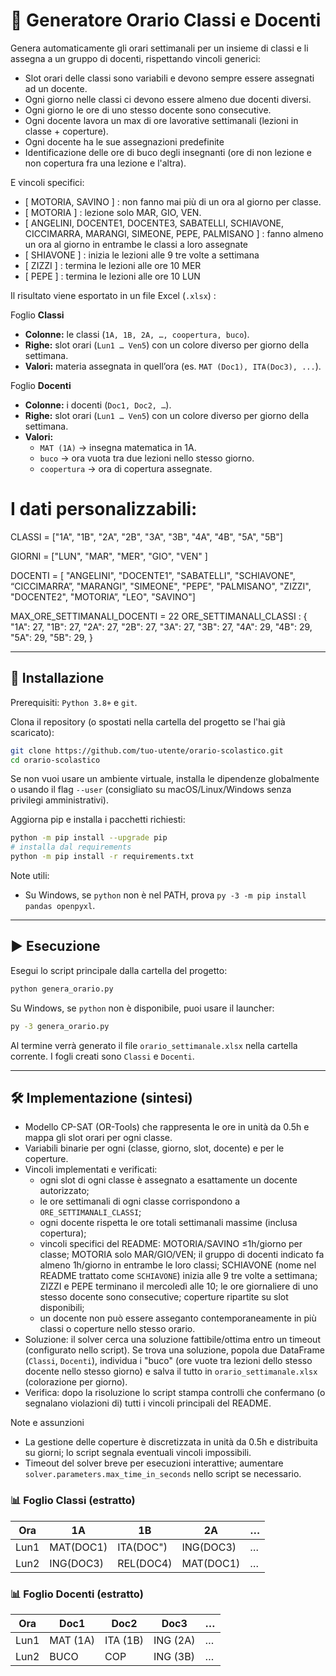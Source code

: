 # 📘 Generatore Orario Classi e Docenti

Genera automaticamente gli orari settimanali per un insieme di classi e li assegna a un gruppo di docenti, rispettando vincoli generici:

* Slot orari delle classi sono variabili e devono sempre essere assegnati ad un docente.
* Ogni giorno nelle classi ci devono essere almeno due docenti diversi.
* Ogni giorno le ore di uno stesso docente sono consecutive.
* Ogni docente lavora un max di ore lavorative settimanali (lezioni in classe + coperture).
* Ogni docente ha le sue assegnazioni predefinite
* Identificazione delle ore di buco degli insegnanti (ore di non lezione e non copertura fra una lezione e l'altra).

E vincoli specifici:

* [ MOTORIA, SAVINO ] : non fanno mai più di un ora al giorno per classe.
* [ MOTORIA ] : lezione solo MAR, GIO, VEN.
* [ ANGELINI, DOCENTE1, DOCENTE3, SABATELLI, SCHIAVONE, CICCIMARRA, MARANGI, SIMEONE, PEPE, PALMISANO ] : fanno almeno un ora al giorno in entrambe le classi a loro assegnate
* [ SHIAVONE ] : inizia le lezioni alle 9 tre volte a settimana
* [ ZIZZI ] : termina le lezioni alle ore 10 MER
* [ PEPE ] : termina le lezioni alle ore 10 LUN

Il risultato viene esportato in un file Excel (`.xlsx`) :

Foglio **Classi**

* **Colonne:** le classi (`1A, 1B, 2A, …, coopertura, buco`).
* **Righe:** slot orari (`Lun1 … Ven5`) con un colore diverso per giorno della settimana.
* **Valori:** materia assegnata in quell’ora (es. `MAT (Doc1), ITA(Doc3), ...`).

Foglio **Docenti**

* **Colonne:** i docenti (`Doc1, Doc2, …`).
* **Righe:** slot orari (`Lun1 … Ven5`) con un colore diverso per giorno della settimana.
* **Valori:**
  * `MAT (1A)` → insegna matematica in 1A.
  * `buco` → ora vuota tra due lezioni nello stesso giorno.
  * `coopertura` → ora di copertura assegnate.

# I dati personalizzabili:

CLASSI = ["1A", "1B", "2A", "2B", "3A", "3B", "4A", "4B", "5A", "5B"]

GIORNI = ["LUN", "MAR", "MER", "GIO", "VEN" ]

DOCENTI = [ "ANGELINI", "DOCENTE1", "SABATELLI", "SCHIAVONE", “CICCIMARRA”, "MARANGI", "SIMEONE", "PEPE", "PALMISANO", "ZIZZI", "DOCENTE2", "MOTORIA”, "LEO", "SAVINO"]

MAX_ORE_SETTIMANALI_DOCENTI = 22
ORE_SETTIMANALI_CLASSI : {
	"1A": 27,
	"1B": 27,
	"2A": 27,
	"2B": 27,
	"3A": 27,
	"3B": 27,
	"4A": 29,
	"4B": 29,
	"5A": 29,
	"5B": 29,
}


---

## 🚀 Installazione

Prerequisiti: `Python 3.8+` e `git`.

Clona il repository (o spostati nella cartella del progetto se l'hai già scaricato):

```bash
git clone https://github.com/tuo-utente/orario-scolastico.git
cd orario-scolastico
```

Se non vuoi usare un ambiente virtuale, installa le dipendenze globalmente o usando il flag `--user` (consigliato su macOS/Linux/Windows senza privilegi amministrativi).

Aggiorna pip e installa i pacchetti richiesti:

```bash
python -m pip install --upgrade pip
# installa dal requirements
python -m pip install -r requirements.txt
```

Note utili:

- Su Windows, se `python` non è nel PATH, prova `py -3 -m pip install pandas openpyxl`.

---

## ▶️ Esecuzione

Esegui lo script principale dalla cartella del progetto:

```bash
python genera_orario.py
```

Su Windows, se `python` non è disponibile, puoi usare il launcher:

```bash
py -3 genera_orario.py
```

Al termine verrà generato il file `orario_settimanale.xlsx` nella cartella corrente. I fogli creati sono `Classi` e `Docenti`.

---

## 🛠️ Implementazione (sintesi)

* Modello CP-SAT (OR-Tools) che rappresenta le ore in unità da 0.5h e mappa gli slot orari per ogni classe.
* Variabili binarie per ogni (classe, giorno, slot, docente) e per le coperture.
* Vincoli implementati e verificati:
  * ogni slot di ogni classe è assegnato a esattamente un docente autorizzato;
  * le ore settimanali di ogni classe corrispondono a `ORE_SETTIMANALI_CLASSI`;
  * ogni docente rispetta le ore totali settimanali massime (inclusa copertura);
  * vincoli specifici del README: MOTORIA/SAVINO ≤1h/giorno per classe; MOTORIA solo MAR/GIO/VEN; il gruppo di docenti indicato fa almeno 1h/giorno in entrambe le loro classi; SCHIAVONE (nome nel README trattato come `SCHIAVONE`) inizia alle 9 tre volte a settimana; ZIZZI e PEPE terminano il mercoledì alle 10; le ore giornaliere di uno stesso docente sono consecutive; coperture ripartite su slot disponibili;
  * un docente non può essere asseganto contemporaneamente in più classi o coperture nello stesso orario.
* Soluzione: il solver cerca una soluzione fattibile/ottima entro un timeout (configurato nello script). Se trova una soluzione, popola due DataFrame (`Classi`, `Docenti`), individua i "buco" (ore vuote tra lezioni dello stesso docente nello stesso giorno) e salva il tutto in `orario_settimanale.xlsx` (colorazione per giorno).
* Verifica: dopo la risoluzione lo script stampa controlli che confermano (o segnalano violazioni di) tutti i vincoli principali del README.

Note e assunzioni

* La gestione delle coperture è discretizzata in unità da 0.5h e distribuita su giorni; lo script segnala eventuali vincoli impossibili.
* Timeout del solver breve per esecuzioni interattive; aumentare `solver.parameters.max_time_in_seconds` nello script se necessario.

### 📊 Foglio Classi (estratto)

| Ora  | 1A        | 1B        | 2A        | … |
| ---- | --------- | --------- | --------- | -- |
| Lun1 | MAT(DOC1) | ITA(DOC") | ING(DOC3) | … |
| Lun2 | ING(DOC3) | REL(DOC4) | MAT(DOC1) | … |

### 📊 Foglio Docenti (estratto)

| Ora  | Doc1     | Doc2     | Doc3     | … |
| ---- | -------- | -------- | -------- | -- |
| Lun1 | MAT (1A) | ITA (1B) | ING (2A) | … |
| Lun2 | BUCO     | COP      | ING (3B) | … |
